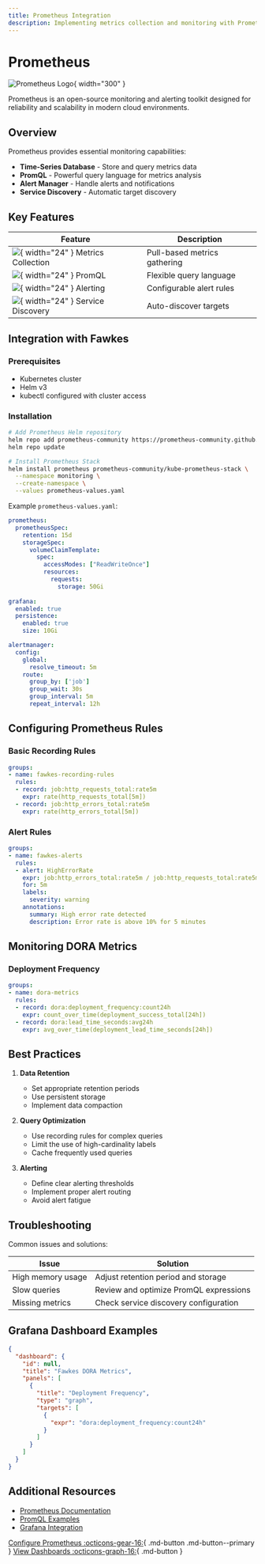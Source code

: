 ```yaml
---
title: Prometheus Integration
description: Implementing metrics collection and monitoring with Prometheus in Fawkes
---
```


# Prometheus

![Prometheus Logo](../assets/images/tools/prometheus.png){ width="300" }

Prometheus is an open-source monitoring and alerting toolkit designed for reliability and scalability in modern cloud environments.

## Overview

Prometheus provides essential monitoring capabilities:
- **Time-Series Database** - Store and query metrics data
- **PromQL** - Powerful query language for metrics analysis
- **Alert Manager** - Handle alerts and notifications
- **Service Discovery** - Automatic target discovery

## Key Features

| Feature | Description |
|---------|-------------|
| ![](../assets/images/icons/metrics.png){ width="24" } Metrics Collection | Pull-based metrics gathering |
| ![](../assets/images/icons/query.png){ width="24" } PromQL | Flexible query language |
| ![](../assets/images/icons/alerts.png){ width="24" } Alerting | Configurable alert rules |
| ![](../assets/images/icons/discovery.png){ width="24" } Service Discovery | Auto-discover targets |

## Integration with Fawkes

### Prerequisites
- Kubernetes cluster
- Helm v3
- kubectl configured with cluster access

### Installation

```bash
# Add Prometheus Helm repository
helm repo add prometheus-community https://prometheus-community.github.io/helm-charts
helm repo update

# Install Prometheus Stack
helm install prometheus prometheus-community/kube-prometheus-stack \
  --namespace monitoring \
  --create-namespace \
  --values prometheus-values.yaml
```

Example `prometheus-values.yaml`:
```yaml
prometheus:
  prometheusSpec:
    retention: 15d
    storageSpec:
      volumeClaimTemplate:
        spec:
          accessModes: ["ReadWriteOnce"]
          resources:
            requests:
              storage: 50Gi
    
grafana:
  enabled: true
  persistence:
    enabled: true
    size: 10Gi

alertmanager:
  config:
    global:
      resolve_timeout: 5m
    route:
      group_by: ['job']
      group_wait: 30s
      group_interval: 5m
      repeat_interval: 12h
```

## Configuring Prometheus Rules

### Basic Recording Rules

```yaml
groups:
- name: fawkes-recording-rules
  rules:
  - record: job:http_requests_total:rate5m
    expr: rate(http_requests_total[5m])
  - record: job:http_errors_total:rate5m
    expr: rate(http_errors_total[5m])
```

### Alert Rules

```yaml
groups:
- name: fawkes-alerts
  rules:
  - alert: HighErrorRate
    expr: job:http_errors_total:rate5m / job:http_requests_total:rate5m > 0.1
    for: 5m
    labels:
      severity: warning
    annotations:
      summary: High error rate detected
      description: Error rate is above 10% for 5 minutes
```

## Monitoring DORA Metrics

### Deployment Frequency

```yaml
groups:
- name: dora-metrics
  rules:
  - record: dora:deployment_frequency:count24h
    expr: count_over_time(deployment_success_total[24h])
  - record: dora:lead_time_seconds:avg24h
    expr: avg_over_time(deployment_lead_time_seconds[24h])
```

## Best Practices

1. **Data Retention**
   - Set appropriate retention periods
   - Use persistent storage
   - Implement data compaction

2. **Query Optimization**
   - Use recording rules for complex queries
   - Limit the use of high-cardinality labels
   - Cache frequently used queries

3. **Alerting**
   - Define clear alerting thresholds
   - Implement proper alert routing
   - Avoid alert fatigue

## Troubleshooting

Common issues and solutions:

| Issue | Solution |
|-------|----------|
| High memory usage | Adjust retention period and storage |
| Slow queries | Review and optimize PromQL expressions |
| Missing metrics | Check service discovery configuration |

## Grafana Dashboard Examples

```json
{
  "dashboard": {
    "id": null,
    "title": "Fawkes DORA Metrics",
    "panels": [
      {
        "title": "Deployment Frequency",
        "type": "graph",
        "targets": [
          {
            "expr": "dora:deployment_frequency:count24h"
          }
        ]
      }
    ]
  }
}
```

## Additional Resources

- [Prometheus Documentation](https://prometheus.io/docs/)
- [PromQL Examples](https://prometheus.io/docs/prometheus/latest/querying/examples/)
- [Grafana Integration](https://grafana.com/docs/grafana/latest/datasources/prometheus/)

[Configure Prometheus :octicons-gear-16:](../configuration.md#prometheus){ .md-button .md-button--primary }
[View Dashboards :octicons-graph-16:](../examples/dashboards.md){ .md-button }